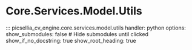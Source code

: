 # Core.Services.Model.Utils

::: picsellia_cv_engine.core.services.model.utils
    handler: python
    options:
        show_submodules: false  # Hide submodules until clicked
        show_if_no_docstring: true
        show_root_heading: true
